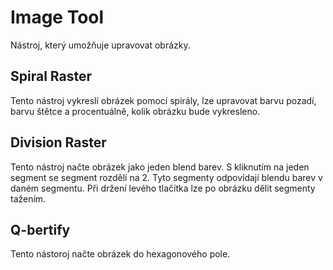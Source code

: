 # Image Tool
Nástroj, který umožňuje upravovat obrázky.
## Spiral Raster
Tento nástroj vykreslí obrázek pomocí spirály, lze upravovat barvu pozadí, barvu štětce a procentuálně, kolik obrázku bude vykresleno.

## Division Raster
Tento nástroj načte obrázek jako jeden blend barev. S kliknutím na jeden segment se segment rozdělí na 2. Tyto segmenty odpovídají blendu barev v daném segmentu. Při držení levého tlačítka lze po obrázku dělit segmenty tažením.

## Q-bertify
Tento nástoroj načte obrázek do hexagonového pole.
